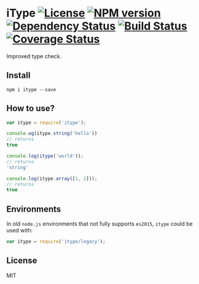 # iType [![License][LicenseIMGURL]][LicenseURL] [![NPM version][NPMIMGURL]][NPMURL] [![Dependency Status][DependencyStatusIMGURL]][DependencyStatusURL] [![Build Status][BuildStatusIMGURL]][BuildStatusURL] [![Coverage Status][CoverageIMGURL]][CoverageURL]

Improved type check.

## Install

```
npm i itype --save
```

## How to use?

```js
var itype = require('itype');

console.og(itype.string('hello'))
// returns
true

console.log(itype('world'));
// returns
'string'

console.log(itype.array([1, 2]));
// returns
true
```

## Environments

In old `node.js` environments that not fully supports `es2015`, `itype` could be used with:

```js
var itype = require('itype/legacy');
```

## License

MIT

[NPMIMGURL]:                https://img.shields.io/npm/v/itype.svg?style=flat
[BuildStatusIMGURL]:        https://img.shields.io/travis/coderaiser/itype/master.svg?style=flat
[DependencyStatusIMGURL]:   https://img.shields.io/gemnasium/coderaiser/itype.svg?style=flat
[LicenseIMGURL]:            https://img.shields.io/badge/license-MIT-317BF9.svg?style=flat
[NPMURL]:                   https://npmjs.org/package/itype "npm"
[BuildStatusURL]:           https://travis-ci.org/coderaiser/itype  "Build Status"
[DependencyStatusURL]:      https://gemnasium.com/coderaiser/itype "Dependency Status"
[LicenseURL]:               https://tldrlegal.com/license/mit-license "MIT License"

[CoverageURL]:              https://coveralls.io/github/coderaiser/itype?branch=master
[CoverageIMGURL]:           https://coveralls.io/repos/coderaiser/itype/badge.svg?branch=master&service=github


